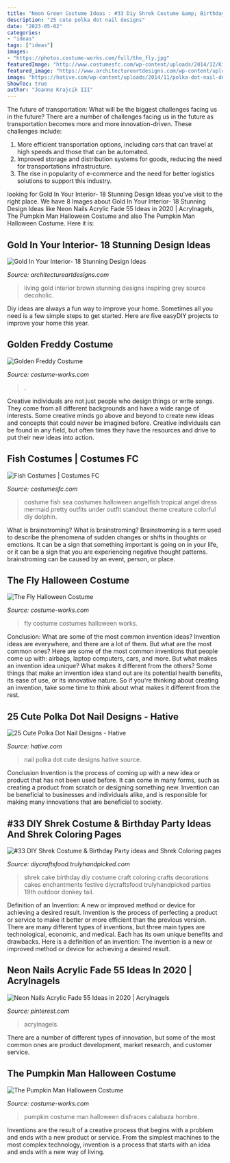 ```yaml
---
title: "Neon Green Costume Ideas : #33 Diy Shrek Costume &amp; Birthday Party Ideas And Shrek Coloring Pages"
description: "25 cute polka dot nail designs"
date: "2023-05-02"
categories:
- "ideas"
tags: ["ideas"]
images:
- "https://photos.costume-works.com/full/the_fly.jpg"
featuredImage: "http://www.costumesfc.com/wp-content/uploads/2014/12/Kids-Fish-Costume.jpg"
featured_image: "https://www.architectureartdesigns.com/wp-content/uploads/2015/05/333-630x472.jpg"
image: "https://hative.com/wp-content/uploads/2014/11/polka-dot-nail-designs/11-cute-polka-dot-nail-designs.jpg"
ShowToc: true
author: "Joanne Krajcik III"
---
```



The future of transportation: What will be the biggest challenges facing us in the future?
There are a number of challenges facing us in the future as transportation becomes more and more innovation-driven. These challenges include: 
1) More efficient transportation options, including cars that can travel at high speeds and those that can be automated.
2) Improved storage and distribution systems for goods, reducing the need for transportations infrastructure. 
3) The rise in popularity of e-commerce and the need for better logistics solutions to support this industry.

	

		
looking for Gold In Your Interior- 18 Stunning Design Ideas you've visit to the right place. We have 8 Images about Gold In Your Interior- 18 Stunning Design Ideas like Neon Nails Acrylic Fade 55 Ideas in 2020 | Acrylnagels, The Pumpkin Man Halloween Costume and also The Pumpkin Man Halloween Costume. Here it is:
		
    
## Gold In Your Interior- 18 Stunning Design Ideas

<img loading=lazy src="https://www.architectureartdesigns.com/wp-content/uploads/2015/05/333-630x472.jpg" onerror="this.onerror=null;this.src='https://tse2.mm.bing.net/th?id=OIP.io41RZZq1IlRjMuUoYE24wHaFj&amp;pid=15.1';" alt="Gold In Your Interior- 18 Stunning Design Ideas">

_Source: architectureartdesigns.com_

>living gold interior brown stunning designs inspiring grey source decoholic. 

	

Diy ideas are always a fun way to improve your home. Sometimes all you need is a few simple steps to get started. Here are five easyDIY projects to improve your home this year.

    
## Golden Freddy Costume

<img loading=lazy src="https://photos.costume-works.com/full/golden_freddy.jpg" onerror="this.onerror=null;this.src='https://tse4.mm.bing.net/th?id=OIP.OYH1yh_SWGGCvwtVGwUnywHaLN&amp;pid=15.1';" alt="Golden Freddy Costume">

_Source: costume-works.com_

>. 

	

Creative individuals are not just people who design things or write songs. They come from all different backgrounds and have a wide range of interests. Some creative minds go above and beyond to create new ideas and concepts that could never be imagined before. Creative individuals can be found in any field, but often times they have the resources and drive to put their new ideas into action.

    
## Fish Costumes | Costumes FC

<img loading=lazy src="http://www.costumesfc.com/wp-content/uploads/2014/12/Kids-Fish-Costume.jpg" onerror="this.onerror=null;this.src='https://tse2.mm.bing.net/th?id=OIP._lXDoOr-wWytwYlDa0otwAHaMm&amp;pid=15.1';" alt="Fish Costumes | Costumes FC">

_Source: costumesfc.com_

>costume fish sea costumes halloween angelfish tropical angel dress mermaid pretty outfits under outfit standout theme creature colorful diy dolphin. 

	

What is brainstroming?
What is brainstroming? Brainstroming is a term used to describe the phenomena of sudden changes or shifts in thoughts or emotions. It can be a sign that something important is going on in your life, or it can be a sign that you are experiencing negative thought patterns. brainstroming can be caused by an event, person, or place.

    
## The Fly Halloween Costume

<img loading=lazy src="https://photos.costume-works.com/full/the_fly.jpg" onerror="this.onerror=null;this.src='https://tse4.mm.bing.net/th?id=OIP.1SoyIXprzM_fbjpoxSGBLAHaJ3&amp;pid=15.1';" alt="The Fly Halloween Costume">

_Source: costume-works.com_

>fly costume costumes halloween works. 

	

Conclusion: What are some of the most common invention ideas?
Invention ideas are everywhere, and there are a lot of them. But what are the most common ones? Here are some of the most common inventions that people come up with: airbags, laptop computers, cars, and more. 
But what makes an invention idea unique? What makes it different from the others? 
Some things that make an invention idea stand out are its potential health benefits, its ease of use, or its innovative nature. So if you're thinking about creating an invention, take some time to think about what makes it different from the rest.

    
## 25 Cute Polka Dot Nail Designs - Hative

<img loading=lazy src="https://hative.com/wp-content/uploads/2014/11/polka-dot-nail-designs/11-cute-polka-dot-nail-designs.jpg" onerror="this.onerror=null;this.src='https://tse2.mm.bing.net/th?id=OIP.Qh5cIXm1b7bsJAtI6b8_-AHaJ4&amp;pid=15.1';" alt="25 Cute Polka Dot Nail Designs - Hative">

_Source: hative.com_

>nail polka dot cute designs hative source. 

	

Conclusion
Invention is the process of coming up with a new idea or product that has not been used before. It can come in many forms, such as creating a product from scratch or designing something new. Invention can be beneficial to businesses and individuals alike, and is responsible for making many innovations that are beneficial to society.

    
## #33 DIY Shrek Costume &amp; Birthday Party Ideas And Shrek Coloring Pages

<img loading=lazy src="https://diycraftsfood.trulyhandpicked.com/wp-content/uploads/2016/07/Shrek-Party-Idea_ce.jpg" onerror="this.onerror=null;this.src='https://tse4.mm.bing.net/th?id=OIP.faPV56EicJDY4u4JxAbqfgHaJ3&amp;pid=15.1';" alt="#33 DIY Shrek Costume &amp; Birthday Party ideas and Shrek Coloring pages">

_Source: diycraftsfood.trulyhandpicked.com_

>shrek cake birthday diy costume craft coloring crafts decorations cakes enchantments festive diycraftsfood trulyhandpicked parties 19th outdoor donkey tail. 

	

Definition of an Invention: A new or improved method or device for achieving a desired result.
Invention is the process of perfecting a product or service to make it better or more efficient than the previous version. There are many different types of inventions, but three main types are technological, economic, and medical. Each has its own unique benefits and drawbacks. Here is a definition of an invention: 
The invention is a new or improved method or device for achieving a desired result.

    
## Neon Nails Acrylic Fade 55 Ideas In 2020 | Acrylnagels

<img loading=lazy src="https://i.pinimg.com/736x/88/f9/57/88f957372f5d9f62b9713fe579dbc3cb.jpg" onerror="this.onerror=null;this.src='https://tse4.mm.bing.net/th?id=OIP.3oBCEQFG_igEJfbaPjgdNQAAAA&amp;pid=15.1';" alt="Neon Nails Acrylic Fade 55 Ideas in 2020 | Acrylnagels">

_Source: pinterest.com_

>acrylnagels. 

	

There are a number of different types of innovation, but some of the most common ones are product development, market research, and customer service.

    
## The Pumpkin Man Halloween Costume

<img loading=lazy src="https://photos.costume-works.com/full/the_pumpkin_man2.jpg" onerror="this.onerror=null;this.src='https://tse1.mm.bing.net/th?id=OIP.vF1f5PiEBKJCcMuYiBg7pQHaKm&amp;pid=15.1';" alt="The Pumpkin Man Halloween Costume">

_Source: costume-works.com_

>pumpkin costume man halloween disfraces calabaza hombre. 

	

Inventions are the result of a creative process that begins with a problem and ends with a new product or service. From the simplest machines to the most complex technology, invention is a process that starts with an idea and ends with a new way of living.


